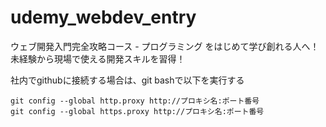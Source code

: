 # udemy_webdev_entry
ウェブ開発入門完全攻略コース - プログラミング をはじめて学び創れる人へ！未経験から現場で使える開発スキルを習得！


社内でgithubに接続する場合は、git bashで以下を実行する

```
git config --global http.proxy http://プロキシ名:ポート番号
git config --global https.proxy http://プロキシ名:ポート番号
```
